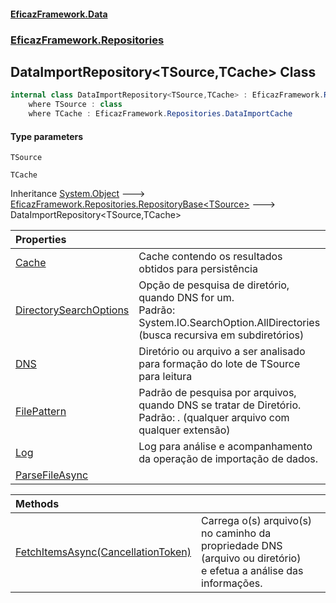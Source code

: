 #### [EficazFramework.Data](EficazFrameworkData.md 'EficazFramework Data')
### [EficazFramework.Repositories](EficazFrameworkData.md#EficazFramework.Repositories 'EficazFramework.Repositories')

## DataImportRepository<TSource,TCache> Class

```csharp
internal class DataImportRepository<TSource,TCache> : EficazFramework.Repositories.RepositoryBase<TSource>
    where TSource : class
    where TCache : EficazFramework.Repositories.DataImportCache
```
#### Type parameters

<a name='EficazFramework.Repositories.DataImportRepository_TSource,TCache_.TSource'></a>

`TSource`

<a name='EficazFramework.Repositories.DataImportRepository_TSource,TCache_.TCache'></a>

`TCache`

Inheritance [System.Object](https://docs.microsoft.com/en-us/dotnet/api/System.Object 'System.Object') &#129106; [EficazFramework.Repositories.RepositoryBase&lt;](EficazFramework.Repositories/RepositoryBase_T_.md 'EficazFramework.Repositories.RepositoryBase<T>')[TSource](EficazFramework.Repositories/DataImportRepository_TSource,TCache_.md#EficazFramework.Repositories.DataImportRepository_TSource,TCache_.TSource 'EficazFramework.Repositories.DataImportRepository<TSource,TCache>.TSource')[&gt;](EficazFramework.Repositories/RepositoryBase_T_.md 'EficazFramework.Repositories.RepositoryBase<T>') &#129106; DataImportRepository<TSource,TCache>

| Properties | |
| :--- | :--- |
| [Cache](EficazFramework.Repositories/DataImportRepository_TSource,TCache_/Cache.md 'EficazFramework.Repositories.DataImportRepository<TSource,TCache>.Cache') | Cache contendo os resultados obtidos para persistência |
| [DirectorySearchOptions](EficazFramework.Repositories/DataImportRepository_TSource,TCache_/DirectorySearchOptions.md 'EficazFramework.Repositories.DataImportRepository<TSource,TCache>.DirectorySearchOptions') | Opção de pesquisa de diretório, quando DNS for um.<br/>Padrão: System.IO.SearchOption.AllDirectories (busca recursiva em subdiretórios) |
| [DNS](EficazFramework.Repositories/DataImportRepository_TSource,TCache_/DNS.md 'EficazFramework.Repositories.DataImportRepository<TSource,TCache>.DNS') | Diretório ou arquivo a ser analisado para formação do lote de TSource para leitura |
| [FilePattern](EficazFramework.Repositories/DataImportRepository_TSource,TCache_/FilePattern.md 'EficazFramework.Repositories.DataImportRepository<TSource,TCache>.FilePattern') | Padrão de pesquisa por arquivos, quando DNS se tratar de Diretório.<br/>Padrão: *.* (qualquer arquivo com qualquer extensão) |
| [Log](EficazFramework.Repositories/DataImportRepository_TSource,TCache_/Log.md 'EficazFramework.Repositories.DataImportRepository<TSource,TCache>.Log') | Log para análise e acompanhamento da operação de importação de dados. |
| [ParseFileAsync](EficazFramework.Repositories/DataImportRepository_TSource,TCache_/ParseFileAsync.md 'EficazFramework.Repositories.DataImportRepository<TSource,TCache>.ParseFileAsync') | |

| Methods | |
| :--- | :--- |
| [FetchItemsAsync(CancellationToken)](EficazFramework.Repositories/DataImportRepository_TSource,TCache_/FetchItemsAsync(CancellationToken).md 'EficazFramework.Repositories.DataImportRepository<TSource,TCache>.FetchItemsAsync(System.Threading.CancellationToken)') | Carrega o(s) arquivo(s) no caminho da propriedade DNS (arquivo ou diretório) <br/>e efetua a análise das informações. |
